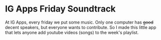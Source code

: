 # IG Apps Friday Soundtrack

At IG Apps, every friday we put some music. Only one computer has ~~good~~ decent speakers, but everyone wants to contribute. So I made this little app that lets anyone add youtube videos (songs) to the week's playlist.
